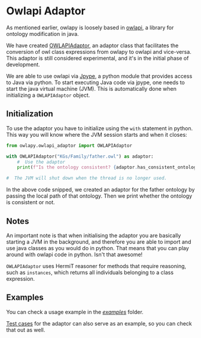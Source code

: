 # Owlapi Adaptor

As mentioned earlier, owlapy is loosely based in [owlapi](https://github.com/owlcs/owlapi),
a library for ontology modification in java.

We have created [OWLAPIAdaptor](owlapy.owlapi_adaptor.OWLAPIAdaptor), 
an adaptor class that facilitates the conversion of
owl class expressions from owlapy to owlapi and vice-versa. 
This adaptor is still considered experimental, and it's in the 
initial phase of development.

We are able to use owlapi via [Jpype](https://jpype.readthedocs.io/en/latest/),
a python module that provides access to Java via python. To start executing 
Java code via jpype, one needs to start the java virtual machine (JVM).
This is automatically done when initializing a `OWLAPIAdaptor` object.

## Initialization

To use the adaptor you have to initialize using the `with` statement in python.
This way you will know where the JVM session starts and when it closes:

```python
from owlapy.owlapi_adaptor import OWLAPIAdaptor

with OWLAPIAdaptor("KGs/Family/father.owl") as adaptor:
    #  Use the adaptor
    print(f"Is the ontology consistent? {adaptor.has_consistent_ontology()}")

#  The JVM will shut down when the thread is no longer used.
```

In the above code snipped, we created an adaptor for the father ontology 
by passing the local path of that ontology. Then we print whether 
the ontology is consistent or not.

## Notes

An important note is that when initialising the adaptor you are basically
starting a JVM in the background, and therefore you are able to import and 
use java classes as you would do in python. That means that you can 
play around with owlapi code in python. Isn't that awesome!

`OWLAPIAdaptor` uses HermiT reasoner for methods that require reasoning,
such as `instances`, which returns all individuals belonging to a class
expression.

## Examples

You can check a usage example in the [_examples_](https://github.com/dice-group/owlapy/tree/develop/examples) folder.

[Test cases](https://github.com/dice-group/owlapy/tree/develop/tests) for the adaptor can also serve as an example, so you can
check that out as well.
